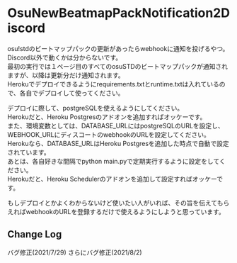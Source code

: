 # OsuNewBeatmapPackNotification2Discord
osu!stdのビートマップパックの更新があったらwebhookに通知を投げるやつ。<br>
Discord以外で動くかは分からないです。<br>
最初の実行では１ページ目のすべてのosuSTDのビートマップパックが通知されますが、以降は更新分だけ通知されます。<br>
Herokuでデプロイできるようにrequirements.txtとruntime.txtは入れているので、各自でデプロイして使ってください。

デプロイに際して、postgreSQLを使えるようにしてください。<br>
Herokuだと、Heroku Postgresのアドオンを追加すればオッケーです。<br>
また、環境変数としては、DATABASE_URLにはpostgreSQLのURLを設定し、WEBHOOK_URLにディスコートのwebhookのURLを設定してください。<br>
Herokuなら、DATABASE_URLはHeroku Postgresを追加した時点で自動で設定されています。<br>
あとは、各自好きな間隔でpython main.pyで定期実行するように設定をしてください。<br>
Herokuだと、Heroku Schedulerのアドオンを追加して設定すればオッケーです。

もしデプロイとかよくわからないけど使いたい人がいれば、その旨を伝えてもらえればwebhookのURLを登録するだけで使えるようにしようと思っています。

## Change Log
バグ修正(2021/7/29)
さらにバグ修正(2021/8/2)
